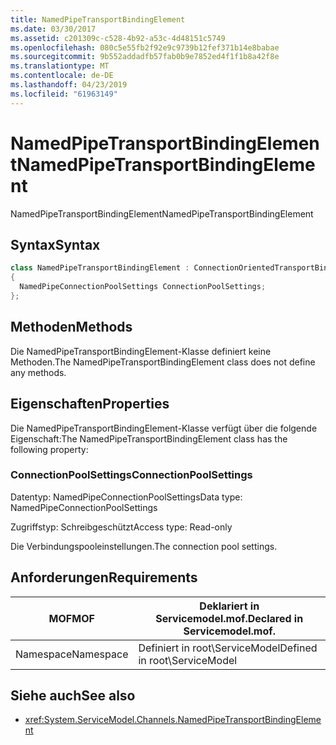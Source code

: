 ```yaml
---
title: NamedPipeTransportBindingElement
ms.date: 03/30/2017
ms.assetid: c201309c-c528-4b92-a53c-4d48151c5749
ms.openlocfilehash: 080c5e55fb2f92e9c9739b12fef371b14e8babae
ms.sourcegitcommit: 9b552addadfb57fab0b9e7852ed4f1f1b8a42f8e
ms.translationtype: MT
ms.contentlocale: de-DE
ms.lasthandoff: 04/23/2019
ms.locfileid: "61963149"
---
```

# <a name="namedpipetransportbindingelement"></a><span data-ttu-id="38619-102">NamedPipeTransportBindingElement</span><span class="sxs-lookup"><span data-stu-id="38619-102">NamedPipeTransportBindingElement</span></span>
<span data-ttu-id="38619-103">NamedPipeTransportBindingElement</span><span class="sxs-lookup"><span data-stu-id="38619-103">NamedPipeTransportBindingElement</span></span>  
  
## <a name="syntax"></a><span data-ttu-id="38619-104">Syntax</span><span class="sxs-lookup"><span data-stu-id="38619-104">Syntax</span></span>  
  
```csharp
class NamedPipeTransportBindingElement : ConnectionOrientedTransportBindingElement  
{  
  NamedPipeConnectionPoolSettings ConnectionPoolSettings;  
};  
```  
  
## <a name="methods"></a><span data-ttu-id="38619-105">Methoden</span><span class="sxs-lookup"><span data-stu-id="38619-105">Methods</span></span>  
 <span data-ttu-id="38619-106">Die NamedPipeTransportBindingElement-Klasse definiert keine Methoden.</span><span class="sxs-lookup"><span data-stu-id="38619-106">The NamedPipeTransportBindingElement class does not define any methods.</span></span>  
  
## <a name="properties"></a><span data-ttu-id="38619-107">Eigenschaften</span><span class="sxs-lookup"><span data-stu-id="38619-107">Properties</span></span>  
 <span data-ttu-id="38619-108">Die NamedPipeTransportBindingElement-Klasse verfügt über die folgende Eigenschaft:</span><span class="sxs-lookup"><span data-stu-id="38619-108">The NamedPipeTransportBindingElement class has the following property:</span></span>  
  
### <a name="connectionpoolsettings"></a><span data-ttu-id="38619-109">ConnectionPoolSettings</span><span class="sxs-lookup"><span data-stu-id="38619-109">ConnectionPoolSettings</span></span>  
 <span data-ttu-id="38619-110">Datentyp: NamedPipeConnectionPoolSettings</span><span class="sxs-lookup"><span data-stu-id="38619-110">Data type: NamedPipeConnectionPoolSettings</span></span>  
  
 <span data-ttu-id="38619-111">Zugriffstyp: Schreibgeschützt</span><span class="sxs-lookup"><span data-stu-id="38619-111">Access type: Read-only</span></span>  
  
 <span data-ttu-id="38619-112">Die Verbindungspooleinstellungen.</span><span class="sxs-lookup"><span data-stu-id="38619-112">The connection pool settings.</span></span>  
  
## <a name="requirements"></a><span data-ttu-id="38619-113">Anforderungen</span><span class="sxs-lookup"><span data-stu-id="38619-113">Requirements</span></span>  
  
|<span data-ttu-id="38619-114">MOF</span><span class="sxs-lookup"><span data-stu-id="38619-114">MOF</span></span>|<span data-ttu-id="38619-115">Deklariert in Servicemodel.mof.</span><span class="sxs-lookup"><span data-stu-id="38619-115">Declared in Servicemodel.mof.</span></span>|  
|---------|-----------------------------------|  
|<span data-ttu-id="38619-116">Namespace</span><span class="sxs-lookup"><span data-stu-id="38619-116">Namespace</span></span>|<span data-ttu-id="38619-117">Definiert in root\ServiceModel</span><span class="sxs-lookup"><span data-stu-id="38619-117">Defined in root\ServiceModel</span></span>|  
  
## <a name="see-also"></a><span data-ttu-id="38619-118">Siehe auch</span><span class="sxs-lookup"><span data-stu-id="38619-118">See also</span></span>

- <xref:System.ServiceModel.Channels.NamedPipeTransportBindingElement>
